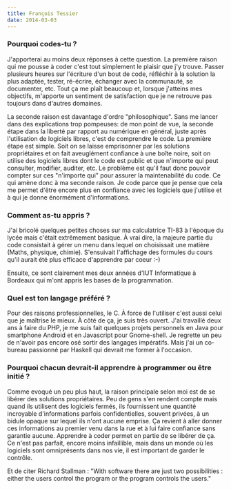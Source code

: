 ```yaml
---
title: François Tessier
date: 2014-03-03
---
```


### Pourquoi codes-tu ?

J'apporterai au moins deux réponses à cette question. La première raison
qui me pousse à coder c'est tout simplement le plaisir que j'y trouve.
Passer plusieurs heures sur l'écriture d'un bout de code, réfléchir à la
solution la plus adaptée, tester, ré-écrire, échanger avec la
communauté, se documenter, etc. Tout ça me plaît beaucoup et, lorsque
j'atteins mes objectifs, m'apporte un sentiment de satisfaction que je
ne retrouve pas toujours dans d'autres domaines.

La seconde raison est davantage d'ordre "philosophique". Sans me lancer
dans des explications trop pompeuses: de mon point de vue, la seconde
étape dans la liberté par rapport au numérique en général, juste après
l'utilisation de logiciels libres, c'est de comprendre le code. La
première étape est simple. Soit on se laisse emprisonner par les
solutions propriétaires et on fait aveuglément confiance à une boîte
noire, soit on utilise des logiciels libres dont le code est public et
que n'importe qui peut consulter, modifier, auditer, etc. Le problème
est qu'il faut donc pouvoir compter sur ces "n'importe qui" pour assurer
la maintenabilité du code. Ce qui amène donc à ma seconde raison. Je
code parce que je pense que cela me permet d'être encore plus en
confiance avec les logiciels que j'utilise et à qui je donne énormément
d'informations.
  
### Comment as-tu appris ?

J'ai bricolé quelques petites choses sur ma calculatrice TI-83 à
l'époque du lycée mais c'était extrêmement basique. À vrai dire, la
majeure partie du code consistait à gérer un menu dans lequel on
choisissait une matière (Maths, physique, chimie). S'ensuivait
l'affichage des formules du cours qu'il aurait été plus efficace
d'apprendre par coeur :-)

Ensuite, ce sont clairement mes deux années d'IUT Informatique à
Bordeaux qui m'ont appris les bases de la programmation.

### Quel est ton langage préféré ?

Pour des raisons professionnelles, le C. À force de l'utiliser c'est
aussi celui que je maîtrise le mieux. À côté de ça, je suis très ouvert.
J'ai travaillé deux ans à faire du PHP, je me suis fait quelques projets
personnels en Java pour smartphone Android et en Javascript pour
Gnome-shell. Je regrette un peu de n'avoir pas encore osé sortir des
langages impératifs. Mais j'ai un co-bureau passionné par Haskell qui
devrait me former à l'occasion.

### Pourquoi chacun devrait-il apprendre à programmer ou être initié ?

Comme evoqué un peu plus haut, la raison principale selon moi est de se
libérer des solutions propriétaires. Peu de gens s'en rendent compte
mais quand ils utilisent des logiciels fermés, ils fournissent une
quantité incroyable d'informations parfois confidentielles, souvent
privées, à un bidule opaque sur lequel ils n'ont aucune emprise. Ça
revient à aller donner ces informations au premier venu dans la rue et à
lui faire confiance sans garantie aucune. Apprendre à coder permet en
partie de se libérer de ça. Ce n'est pas parfait, encore moins
infaillible, mais dans un monde où les logiciels sont omniprésents dans
nos vie, il est important de garder le contrôle.

Et de citer Richard Stallman : "With software there are just two
possibilities : either the users control the program or the program
controls the users."
